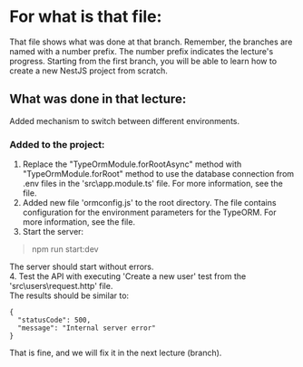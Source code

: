 # For what is that file:  
That file shows what was done at that branch. Remember, the branches are named with a number prefix. The number prefix indicates the lecture's progress. Starting from the first branch, you will be able to learn how to create a new NestJS project from scratch.  

## What was done in that lecture:  
Added mechanism to switch between different environments.  

### Added to the project:  
1. Replace the "TypeOrmModule.forRootAsync" method with "TypeOrmModule.forRoot" method to use the database connection from .env files in the 'src\app.module.ts' file. For more information, see the file.  
2. Added new file 'ormconfig.js' to the root directory. The file contains configuration for the environment parameters for the TypeORM. For more information, see the file.  
3. Start the server:  
> npm run start:dev

The server should start without errors.  
4. Test the API with executing 'Create a new user' test from the 'src\users\request.http' file.   
The results should be similar to:  
```
{
  "statusCode": 500,
  "message": "Internal server error"
}
```
That is fine, and we will fix it in the next lecture (branch).